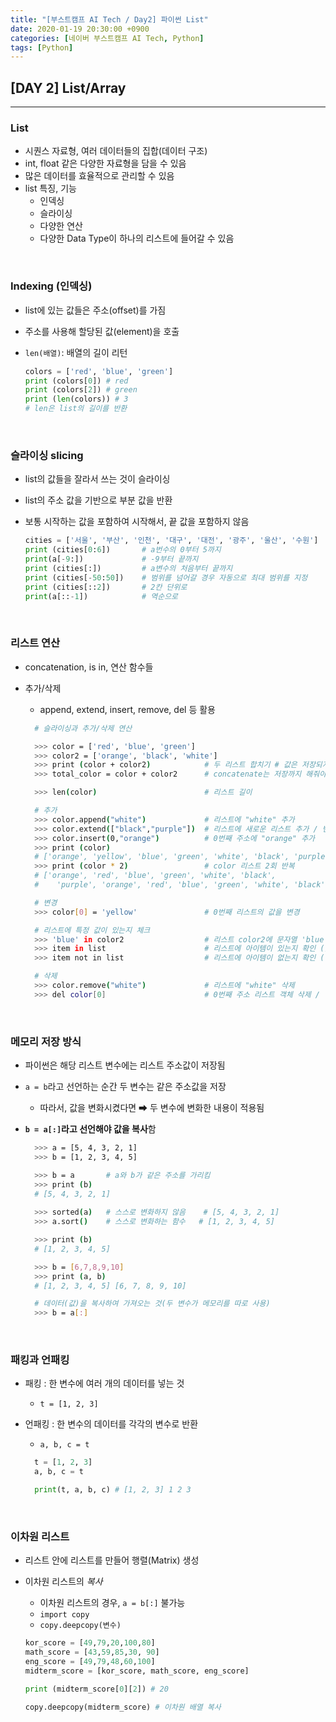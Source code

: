 ```yaml
---
title: "[부스트캠프 AI Tech / Day2] 파이썬 List"
date: 2020-01-19 20:30:00 +0900
categories: [네이버 부스트캠프 AI Tech, Python]
tags: [Python]
---
```



## **[DAY 2] List/Array**

---

### **List**

- 시퀀스 자료형, 여러 데이터들의 집합(데이터 구조)
- int, float 같은 다양한 자료형을 담을 수 있음
- 많은 데이터를 효율적으로 관리할 수 있음
- list 특징, 기능
  - 인덱싱
  - 슬라이싱
  - 다양한 연산
  - 다양한 Data Type이 하나의 리스트에 들어갈 수 있음

<br/>

### **Indexing (인덱싱)**

- list에 있는 값들은 주소(offset)를 가짐
- 주소를 사용해 할당된 값(element)을 호출
- `len(배열)`: 배열의 길이 리턴
  
  ```python
  colors = ['red', 'blue', 'green']
  print (colors[0]) # red
  print (colors[2]) # green
  print (len(colors)) # 3
  # len은 list의 길이를 반환
  ```

<br/>

### **슬라이싱 slicing**

- list의 값들을 잘라서 쓰는 것이 슬라이싱
- list의 주소 값을 기반으로 부분 값을 반환
- 보통 시작하는 값을 포함하여 시작해서, 끝 값을 포함하지 않음

  ```python
  cities = ['서울', '부산', '인천', '대구', '대전', '광주', '울산', '수원']
  print (cities[0:6])       # a번수의 0부터 5까지
  print(a[-9:])             # -9부터 끝까지
  print (cities[:])         # a변수의 처음부터 끝까지
  print (cities[-50:50])    # 범위를 넘어갈 경우 자동으로 최대 범위를 지정
  print (cities[::2])       # 2칸 단위로
  print(a[::-1])            # 역순으로
  ```

<br/>

### **리스트 연산**

- concatenation, is in, 연산 함수들
- 추가/삭제
  - append, extend, insert, remove, del 등 활용
  
  ```bash
    # 슬라이싱과 추가/삭제 연산

    >>> color = ['red', 'blue', 'green']
    >>> color2 = ['orange', 'black', 'white']
    >>> print (color + color2)            # 두 리스트 합치기 # 값은 저장되지 않음
    >>> total_color = color + color2      # concatenate는 저장까지 해줘야함

    >>> len(color)                        # 리스트 길이

    # 추가
    >>> color.append("white")             # 리스트에 "white" 추가       / 변화 O
    >>> color.extend(["black","purple"])  # 리스트에 새로운 리스트 추가 / 변화 O
    >>> color.insert(0,"orange")          # 0번째 주소에 "orange" 추가
    >>> print (color)
    # ['orange', 'yellow', 'blue', 'green', 'white', 'black', 'purple']
    >>> print (color * 2)                 # color 리스트 2회 반복
    # ['orange', 'red', 'blue', 'green', 'white', 'black',
    #    'purple', 'orange', 'red', 'blue', 'green', 'white', 'black', 'purple']

    # 변경
    >>> color[0] = 'yellow'               # 0번째 리스트의 값을 변경

    # 리스트에 특정 값이 있는지 체크
    >>> 'blue' in color2                  # 리스트 color2에 문자열 'blue'가 있는지, 존재 여부 반환
    >>> item in list                      # 리스트에 아이템이 있는지 확인 (있으면 True)
    >>> item not in list                  # 리스트에 아이템이 없는지 확인 (없으면 True)

    # 삭제
    >>> color.remove("white")             # 리스트에 "white" 삭제       / 변화 O
    >>> del color[0]                      # 0번째 주소 리스트 객체 삭제 / 변화 O (메모리를 날림)
  ```

<br/>

### **메모리 저장 방식**

- 파이썬은 해당 리스트 변수에는 리스트 주소값이 저장됨
- `a = b`라고 선언하는 순간 두 변수는 같은 주소값을 저장
  - 따라서, 값을 변화시켰다면 ➡ 두 변수에 변화한 내용이 적용됨
- **`b = a[:]`라고 선언해야 값을 복사**함

  ```bash
    >>> a = [5, 4, 3, 2, 1]
    >>> b = [1, 2, 3, 4, 5]

    >>> b = a       # a와 b가 같은 주소를 가리킴
    >>> print (b)
    # [5, 4, 3, 2, 1]
    
    >>> sorted(a)   # 스스로 변화하지 않음    # [5, 4, 3, 2, 1]
    >>> a.sort()    # 스스로 변화하는 함수   # [1, 2, 3, 4, 5]

    >>> print (b)
    # [1, 2, 3, 4, 5]

    >>> b = [6,7,8,9,10]
    >>> print (a, b)
    # [1, 2, 3, 4, 5] [6, 7, 8, 9, 10]

    # 데이터(값)을 복사하여 가져오는 것(두 변수가 메모리를 따로 사용)
    >>> b = a[:]
  ```

<br/>

### **패킹과 언패킹**

- 패킹 : 한 변수에 여러 개의 데이터를 넣는 것
  - `t = [1, 2, 3]`
- 언패킹 : 한 변수의 데이터를 각각의 변수로 반환
  - `a, b, c = t`
  
  ```python
    t = [1, 2, 3]
    a, b, c = t

    print(t, a, b, c) # [1, 2, 3] 1 2 3
  ```

<br/>

### **이차원 리스트**

- 리스트 안에 리스트를 만들어 행렬(Matrix) 생성
- 이차원 리스트의 *복사*
  - 이차원 리스트의 경우, `a = b[:]` 불가능
  - `import copy`
  - `copy.deepcopy(변수)`

  ```Python
  kor_score = [49,79,20,100,80]
  math_score = [43,59,85,30, 90]
  eng_score = [49,79,48,60,100]
  midterm_score = [kor_score, math_score, eng_score]
  
  print (midterm_score[0][2]) # 20

  copy.deepcopy(midterm_score) # 이차원 배열 복사
  ```

